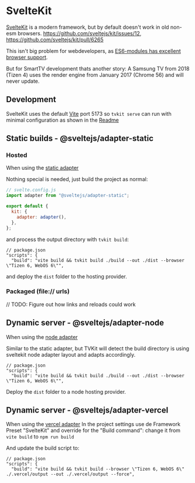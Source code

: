 # SvelteKit

[SvelteKit](https://kit.svelte.dev/) is a modern framework, but by default doesn't work in old non-esm browsers.
https://github.com/sveltejs/kit/issues/12, https://github.com/sveltejs/kit/pull/6265

This isn't big problem for webdevelopers, as [ES6-modules has excellent browser support](https://caniuse.com/es6-module).

But for SmartTV development thats another story:
A Samsung TV from 2018 (Tizen 4) uses the render engine from January 2017 (Chrome 56) and will never update.

## Development

SvelteKit uses the default [Vite](https://vitejs.dev/) port 5173 so `tvkit serve` can run with minimal configuration as shown in the [Readme](../Readme.md)

## Static builds - @sveltejs/adapter-static

### Hosted

When using the [static adapter](https://kit.svelte.dev/docs/adapter-static)

Nothing special is needed, just build the project as normal:

```js
// svelte.config.js
import adapter from "@sveltejs/adapter-static";

export default {
  kit: {
    adapter: adapter(),
  },
};
```

and process the output directory with `tvkit build`:

```json5
// package.json
"scripts": {
  "build": "vite build && tvkit build ./build --out ./dist --browser \"Tizen 6, WebOS 6\"",
```

and deploy the `dist` folder to the hosting provider.

### Packaged (file:// urls)

// TODO: Figure out how links and reloads could work

## Dynamic server - @sveltejs/adapter-node

When using the [node adapter](https://kit.svelte.dev/docs/adapter-node)

Similar to the static adapter, but TVKit will detect the build directory is using sveltekit node adapter layout and adapts accordingly.

```json5
// package.json
"scripts": {
  "build": "vite build && tvkit build ./build --out ./dist --browser \"Tizen 6, WebOS 6\"",
```

Deploy the `dist` folder to a node hosting provider.

## Dynamic server - @sveltejs/adapter-vercel

When using the [vercel adapter](https://kit.svelte.dev/docs/adapter-vercel)
In the project settings use de Framework Preset "SvelteKit" and override for the "Build command": change it from `vite build` to `npm run build`

And update the build script to:

```json5
// package.json
"scripts": {
  "build": "vite build && tvkit build --browser \"Tizen 6, WebOS 6\" ./.vercel/output --out ./.vercel/output --force",
```
